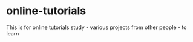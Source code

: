 # online-tutorials
This is for online tutorials study
     - various projects from other people - to learn
